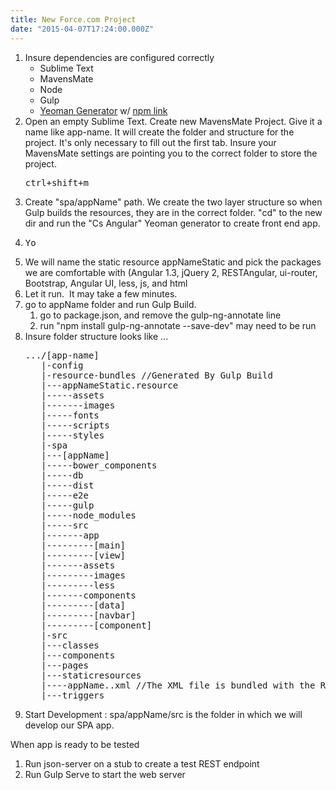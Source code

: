 ```yaml
---
title: New Force.com Project
date: "2015-04-07T17:24:00.000Z"
---
```

<ol>
	<li>Insure dependencies are configured correctly
<ul>
	<li>Sublime Text</li>
	<li>MavensMate</li>
	<li>Node</li>
	<li>Gulp</li>
	<li><a href="https://github.com/CodeScience/generator-gulp-angular.git">Yeoman Generator</a> w/ <a href="https://docs.npmjs.com/cli/link">npm link</a></li>
</ul>
</li>
	<li>Open an empty Sublime Text. Create new MavensMate Project. Give it a name like app-name. It will create the folder and structure for the project. It's only necessary to fill out the first tab. Insure your MavensMate settings are pointing you to the correct folder to store the project.
<pre>ctrl+shift+m</pre>
</li>
	<li>Create "spa/appName" path. We create the two layer structure so when Gulp builds the resources, they are in the correct folder. "cd" to the new dir and run the "Cs Angular" Yeoman generator to create front end app.</li>
	<li>
<pre>Yo</pre>
</li>
	<li>We will name the static resource appNameStatic and pick the packages we are comfortable with (Angular 1.3, jQuery 2, RESTAngular, ui-router, Bootstrap, Angular UI, less, js, and html</li>
	<li>Let it run.  It may take a few minutes.</li>
	<li>go to appName folder and run Gulp Build.
<ol>
	<li>go to package.json, and remove the gulp-ng-annotate line</li>
	<li>run "npm install gulp-ng-annotate --save-dev" may need to be run</li>
</ol>
</li>
	<li>Insure folder structure looks like ...
<pre>.../[app-name]
   |-config
   |-resource-bundles //Generated By Gulp Build
   |---appNameStatic.resource 
   |-----assets
   |-------images
   |-----fonts
   |-----scripts
   |-----styles
   |-spa
   |---[appName]
   |-----bower_components
   |-----db
   |-----dist
   |-----e2e
   |-----gulp
   |-----node_modules
   |-----src
   |-------app
   |---------[main]
   |---------[view]
   |-------assets
   |---------images
   |---------less
   |-------components
   |---------[data]
   |---------[navbar]
   |---------[component]
   |-src
   |---classes
   |---components
   |---pages
   |---staticresources
   |----appName..xml //The XML file is bundled with the Resource-Bundles Zip
   |---triggers</pre>
</li>
	<li>Start Development : spa/appName/src is the folder in which we will develop our SPA app.</li>
</ol>
When app is ready to be tested
<ol>
	<li>Run json-server on a stub to create a test REST endpoint</li>
	<li>Run Gulp Serve to start the web server</li>
</ol>
